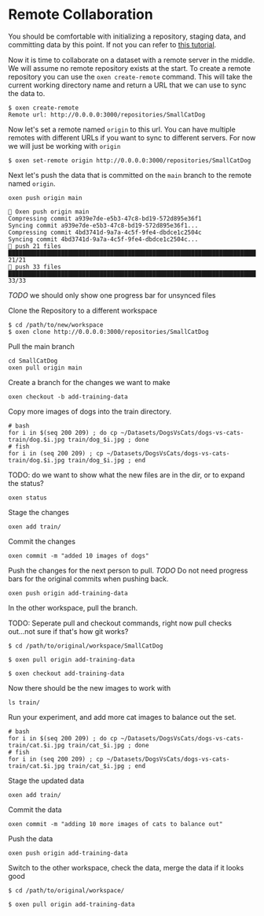 # Remote Collaboration

You should be comfortable with initializing a repository, staging data, and committing data by this point. If not you can refer to [this tutorial](1_InitAndCommit.md).

Now it is time to collaborate on a dataset with a remote server in the middle. We will assume no remote repository exists at the start. To create a remote repository you can use the `oxen create-remote` command. This will take the current working directory name and return a URL that we can use to sync the data to.

```shell
$ oxen create-remote
Remote url: http://0.0.0.0:3000/repositories/SmallCatDog
```

Now let's set a remote named `origin` to this url. You can have multiple remotes with different URLs if you want to sync to different servers. For now we will just be working with `origin`

```shell
$ oxen set-remote origin http://0.0.0.0:3000/repositories/SmallCatDog
```

Next let's push the data that is committed on the `main` branch to the remote named `origin`.

```shell
oxen push origin main

🐂 Oxen push origin main
Compressing commit a939e7de-e5b3-47c8-bd19-572d895e36f1
Syncing commit a939e7de-e5b3-47c8-bd19-572d895e36f1...
Compressing commit 4bd3741d-9a7a-4c5f-9fe4-dbdce1c2504c
Syncing commit 4bd3741d-9a7a-4c5f-9fe4-dbdce1c2504c...
🐂 push 21 files
██████████████████████████████████████████████████████████████████████████████████████████████████████████████████████████████████████████████████████████████████████████ 21/21
🐂 push 33 files
██████████████████████████████████████████████████████████████████████████████████████████████████████████████████████████████████████████████████████████████████████████ 33/33
```

*TODO* we should only show one progress bar for unsynced files

Clone the Repository to a different workspace

```shell
$ cd /path/to/new/workspace
$ oxen clone http://0.0.0.0:3000/repositories/SmallCatDog
```

Pull the main branch

```shell
cd SmallCatDog
oxen pull origin main
```

Create a branch for the changes we want to make

```shell
oxen checkout -b add-training-data
```

Copy more images of dogs into the train directory.

```shell
# bash
for i in $(seq 200 209) ; do cp ~/Datasets/DogsVsCats/dogs-vs-cats-train/dog.$i.jpg train/dog_$i.jpg ; done
# fish
for i in (seq 200 209) ; cp ~/Datasets/DogsVsCats/dogs-vs-cats-train/dog.$i.jpg train/dog_$i.jpg ; end
```

TODO: do we want to show what the new files are in the dir, or to expand the status?

```shell
oxen status
```

Stage the changes

```shell
oxen add train/
```

Commit the changes

```shell
oxen commit -m "added 10 images of dogs"
```

Push the changes for the next person to pull. *TODO* Do not need progress bars for the original commits when pushing back.

```shell
oxen push origin add-training-data
```

In the other workspace, pull the branch.

TODO: Seperate pull and checkout commands, right now pull checks out...not sure if that's how git works?

```shell
$ cd /path/to/original/workspace/SmallCatDog

$ oxen pull origin add-training-data

$ oxen checkout add-training-data
```

Now there should be the new images to work with

```shell
ls train/
```

Run your experiment, and add more cat images to balance out the set.

```shell
# bash
for i in $(seq 200 209) ; do cp ~/Datasets/DogsVsCats/dogs-vs-cats-train/cat.$i.jpg train/cat_$i.jpg ; done
# fish
for i in (seq 200 209) ; cp ~/Datasets/DogsVsCats/dogs-vs-cats-train/cat.$i.jpg train/cat_$i.jpg ; end
```

Stage the updated data

```shell
oxen add train/
```

Commit the data

```shell
oxen commit -m "adding 10 more images of cats to balance out"
```

Push the data

```shell
oxen push origin add-training-data
```

Switch to the other workspace, check the data, merge the data if it looks good

```shell
$ cd /path/to/original/workspace/

$ oxen pull origin add-training-data
```

